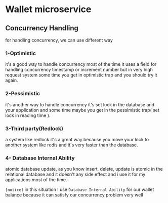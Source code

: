 # Wallet microservice

## Concurrency Handling
for handling concurrency, we can use different way
### 1-Optimistic 
it's a good way to handle concurrency most of the time it uses a field for handling concurrency timestamp or increment number but in very high request system some time you get in optimistic trap and you should try it again.
### 2-Pessimistic
it's another way to handle concurrency it's set lock in the database and your application and some time maybe you get in the pessimistic trap( set lock in reading time ).
### 3-Third party(Redlock)
a system like redlock it's a great way because you move your lock to another system like redis and it's very faster than the database.
### 4- Database Internal Ability 
atomic database update, as you know insert, delete, update is atomic in the relational database and it doesn't any side effect and i use it for my applications most of the time.

`[notice]` in this situation I use `Database Internal Ability` for our wallet balance because it can satisfy our concurrency problem very well
